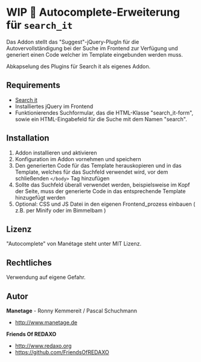 # WIP 🚧 Autocomplete-Erweiterung für `search_it`

Das Addon stellt das "Suggest"-jQuery-PlugIn für die Autovervollständigung bei
der Suche im Frontend zur Verfügung und generiert einen Code welcher im Template
eingebunden werden muss.

Abkapselung des Plugins für Search it als eigenes Addon.

## Requirements

* [Search it](https://github.com/alxndr-w/search_it)
* Installiertes jQuery im Frontend
* Funktionierendes Suchformular, das die HTML-Klasse "search_it-form",
  sowie ein HTML-Eingabefeld für die Suche mit dem Namen "search".

## Installation

1. Addon installieren und aktivieren
3. Konfiguration im Addon vornehmen und speichern
4. Den generierten Code für das Template herauskopieren und in das Template,
   welches für das Suchfeld verwendet wird, vor dem schließenden `</body>` Tag
   hinzufügen
5. Sollte das Suchfeld überall verwendet werden, beispielsweise im Kopf der
   Seite, muss der generierte Code in das entsprechende Template hinzugefügt
   werden
6. Optional: CSS und JS Datei in den eigenen Frontend_prozess einbauen ( z.B.
   per Minify oder im Bimmelbam )

## Lizenz

"Autocomplete" von Manétage steht unter MIT Lizenz.

## Rechtliches

Verwendung auf eigene Gefahr.

## Autor

**Manetage** - Ronny Kemmereit / Pascal Schuchmann

* <http://www.manetage.de>

**Friends Of REDAXO**

* <http://www.redaxo.org>
* <https://github.com/FriendsOfREDAXO>
